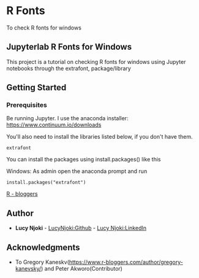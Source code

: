 # R Fonts
To check R fonts for windows
## Jupyterlab R Fonts for Windows

This project is a tutorial on checking R fonts for windows using Jupyter notebooks through the extrafont, package/library 


## Getting Started

### Prerequisites

Be running Jupyter. I use the anaconda installer: https://www.continuum.io/downloads

You'll also need to install the libraries listed below, if you don't have them.

```
extrafont
```


You can install the packages  using install.packages() like this

Windows: As admin open the anaconda prompt and run
```
install.packages("extrafont")
```
[R - bloggers](hhttps://www.r-bloggers.com/map-of-the-windows-fonts-registered-with-r/ttps://www.example.com)

## Author

* **Lucy Njoki** - [LucyNjoki:Github](https://github.com/LucyNjoki) - [Lucy Njoki:LinkedIn](https://www.linkedin.com/in/lucy-njoki-b34b44135/)

## Acknowledgments

* To   Gregory Kaneskv(https://www.r-bloggers.com/author/gregory-kanevsky/) and Peter Akworo(Contributor)
 
